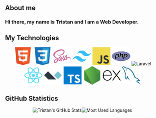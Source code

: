 

## About me
### Hi there, my name is Tristan and I am a Web Developer.

## My Technologies
<div align="center">
    <img src="https://raw.githubusercontent.com/devicons/devicon/master/icons/html5/html5-original.svg" alt="HTML5" width="60" height="60">
    <img src="https://raw.githubusercontent.com/devicons/devicon/master/icons/css3/css3-original.svg" alt="CSS3" width="60" height="60">
    <img src="https://raw.githubusercontent.com/devicons/devicon/master/icons/sass/sass-original.svg" alt="SCSS" width="60" height="60">
    <img src="https://raw.githubusercontent.com/devicons/devicon/master/icons/tailwindcss/tailwindcss-original.svg" alt="Tailwind CSS" width="60" height="60">
    <img src="https://raw.githubusercontent.com/devicons/devicon/master/icons/javascript/javascript-original.svg" alt="JavaScript" width="60" height="60">
    <img src="https://raw.githubusercontent.com/devicons/devicon/master/icons/php/php-original.svg" alt="PHP" width="60" height="60">
    <img src="https://raw.githubusercontent.com/laravel/art/master/logo-lockup/5%20SVG/2%20CMYK/1%20Full%20Color/laravel-logolockup-cmyk-red.svg" alt="Laravel" width="150" height="60">
    <img src="https://raw.githubusercontent.com/devicons/devicon/master/icons/react/react-original.svg" alt="React.js" width="60" height="60">
    <img src="https://raw.githubusercontent.com/devicons/devicon/master/icons/alpinejs/alpinejs-original.svg" alt="Alpine.js" width="60" height="60">
    <img src="https://raw.githubusercontent.com/devicons/devicon/master/icons/typescript/typescript-original.svg" alt="TypeScript" width="60" height="60">
    <img src="https://raw.githubusercontent.com/devicons/devicon/master/icons/nodejs/nodejs-original.svg" alt="Node.js" width="60" height="60">
    <img src="https://raw.githubusercontent.com/devicons/devicon/master/icons/express/express-original.svg" alt="Express.js" width="60" height="60">
    <img src="https://raw.githubusercontent.com/devicons/devicon/master/icons/mysql/mysql-original.svg" alt="MySQL" width="60" height="60">
</div>



## GitHub Statistics
<div align="center" style="display: flex; justify-content: center; align-items: center;">
  <img src="https://github-readme-streak-stats.herokuapp.com/?user=THG20203&theme=tokyonight&count_private=true&show_icons=true" alt="Tristan's GitHub Stats" style="height: 270px;">
  <img src="https://github-readme-stats.vercel.app/api/top-langs/?username=THG20203&hide=html,css&title_color=7aa2f7&text_color=FFFFFF&icon_color=7aa2f7&bg_color=1A2B34" alt="Most Used Languages" style="height: 270px;">
</div>


